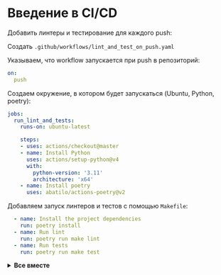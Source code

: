 # Введение в CI/CD

Добавить линтеры и тестирование для каждого push:

Создать ``.github/workflows/lint_and_test_on_push.yaml``

Указываем, что workflow запускается при push в репозиторий:

```yaml
on:
  push
```

Создаем окружение, в котором будет запускаться (Ubuntu, Python, poetry):

```yaml
jobs:
  run_lint_and_tests:
    runs-on: ubuntu-latest

    steps:
    - uses: actions/checkout@master
    - name: Install Python
      uses: actions/setup-python@v4
      with:
        python-version: '3.11'
        architecture: 'x64'
    - name: Install poetry
      uses: abatilo/actions-poetry@v2
```

Добавляем запуск линтеров и тестов с помощью ``Makefile``:

```yaml
  - name: Install the project dependencies
    run: poetry install
  - name: Run lint
    run: poetry run make lint
  - name: Run tests
    run: poetry run make test
```

<details>
<summary><b> Все вместе </b></summary>

```yaml
# .github/workflow/ci.yaml

on:
  push

jobs:
  run_lint_and_tests:
    runs-on: ubuntu-latest

    steps:
    - uses: actions/checkout@master
    - name: Install Python
      uses: actions/setup-python@v4
      with:
        python-version: '3.11'
        architecture: 'x64'
    - name: Install poetry
      uses: abatilo/actions-poetry@v2
    - name: Install the project dependencies
      run: poetry install
    - name: Run lint
      run: poetry run make lint
    - name: Run tests
      run: poetry run make test
```